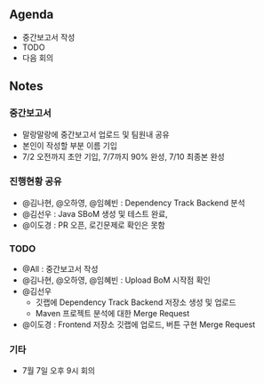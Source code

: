 ## Agenda
- 중간보고서 작성
- TODO
- 다음 회의

## Notes
### 중간보고서
- 말랑말랑에 중간보고서 업로드 및 팀원내 공유
- 본인이 작성할 부분 이름 기입
- 7/2 오전까지 초안 기입, 7/7까지 90% 완성, 7/10 최종본 완성

### 진행현황 공유
- @김나현, @오하영, @임혜빈 : Dependency Track Backend 분석
- @김선우 : Java SBoM 생성 및 테스트 완료, 
- @이도경 : PR 오픈, 로긴문제로 확인은 못함

### TODO
- @All : 중간보고서 작성
- @김나현, @오하영, @임혜빈 : Upload BoM 시작점 확인
- @김선우
  - 깃랩에 Dependency Track Backend 저장소 생성 및 업로드 
  - Maven 프로젝트 분석에 대한 Merge Request
- @이도경 : Frontend 저장소 깃랩에 업로드, 버튼 구현 Merge Request 

### 기타
- 7월 7일 오후 9시 회의
